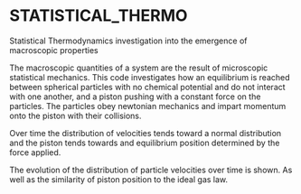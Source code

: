 # STATISTICAL_THERMO
Statistical Thermodynamics investigation into the emergence of macroscopic properties 

The macroscopic quantities of a system are the result of microscopic statistical mechanics. This code investigates how an equilibrium is reached between spherical particles with no chemical potential and do not interact with one another, and a piston pushing with a constant force on the particles. The particles obey newtonian mechanics and impart momentum onto the piston with their collisions. 

Over time the distribution of velocities tends toward a normal distribution and the piston tends towards and equilibrium position determined by the force applied.

The evolution of the distribution of particle velocities over time is shown. As well as the similarity of piston position to the ideal gas law.
